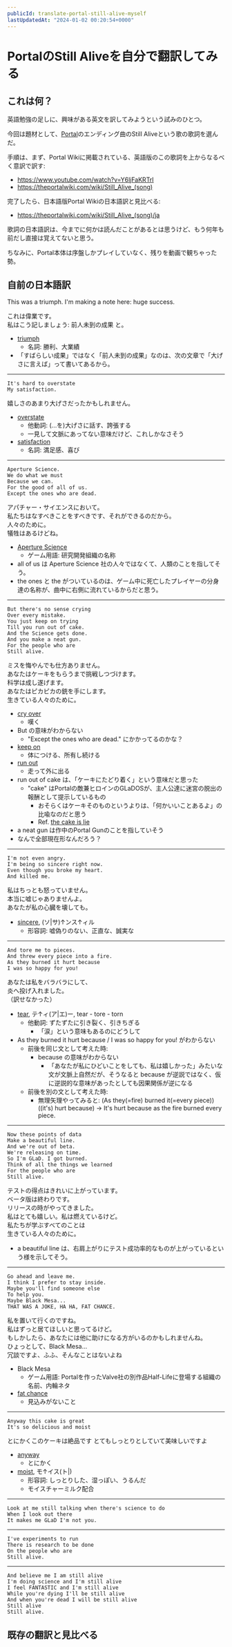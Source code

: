 ```yaml
---
publicId: translate-portal-still-alive-myself
lastUpdatedAt: "2024-01-02 00:20:54+0000"
---
```


# PortalのStill Aliveを自分で翻訳してみる

## これは何？

英語勉強の足しに、興味がある英文を訳してみようという試みのひとつ。

今回は題材として、[Portal](https://store.steampowered.com/app/400/Portal/)のエンディング曲のStill Aliveという歌の歌詞を選んだ。

手順は、まず、Portal Wikiに掲載されている、英語版のこの歌詞を上からなるべく意訳で訳す:

- https://www.youtube.com/watch?v=Y6ljFaKRTrI
- https://theportalwiki.com/wiki/Still_Alive_(song)

完了したら、日本語版Portal Wikiの日本語訳と見比べる:

- https://theportalwiki.com/wiki/Still_Alive_(song)/ja

歌詞の日本語訳は、今までに何かは読んだことがあるとは思うけど、もう何年も前だし直接は覚えてないと思う。

ちなみに、Portal本体は序盤しかプレイしていなく、残りを動画で観ちゃった勢。

## 自前の日本語訳

This was a triumph.
I'm making a note here:
huge success.

これは偉業です。  
私はこう記しましょう: 前人未到の成果 と。

- [triumph](https://ejje.weblio.jp/content/triumph)
  - 名詞: 勝利、大業績
- 「すばらしい成果」ではなく「前人未到の成果」なのは、次の文章で「大げさに言えば」って書いてあるから。

---

```
It's hard to overstate
My satisfaction.
```

嬉しさのあまり大げさだったかもしれません。

- [overstate](https://ejje.weblio.jp/content/overstate)
  - 他動詞: (…を)大げさに話す、誇張する
  - 一見して文脈にあってない意味だけど、これしかなさそう
- [satisfaction](https://ejje.weblio.jp/content/satisfaction)
  - 名詞: 満足感、喜び

---

```
Aperture Science.
We do what we must
Because we can.
For the good of all of us.
Except the ones who are dead.
```

アパチャー・サイエンスにおいて。  
私たちはなすべきことをすべきです、それができるのだから。  
人々のために。  
犠牲はあるけどね。

- [Aperture Science](https://wikiwiki.jp/portal/ApertureScience)
  - ゲーム用語: 研究開発組織の名称
- all of us は Aperture Science 社の人々ではなくて、人類のことを指してそう。
- the ones と the がついているのは、ゲーム中に死亡したプレイヤーの分身達の名称が、曲中に右側に流れているからだと思う。

---

```
But there's no sense crying
Over every mistake.
You just keep on trying
Till you run out of cake.
And the Science gets done.
And you make a neat gun.
For the people who are
Still alive.
```

ミスを悔やんでも仕方ありません。  
あなたはケーキをもらうまで挑戦しつづけます。  
科学は成し遂げます。  
あなたはピカピカの銃を手にします。  
生きている人々のために。

- [cry over](https://ejje.weblio.jp/content/cry+over)
  - 嘆く
- But の意味がわからない
  - "Except the ones who are dead." にかかってるのかな？
- [keep on](https://ejje.weblio.jp/content/keep+on)
  - 体につける、所有し続ける
- [run out](https://ejje.weblio.jp/content/run+out)
  - 走って外に出る
- run out of cake は、「ケーキにたどり着く」という意味だと思った
  - "cake" はPortalの敵兼ヒロインのGLaDOSが、主人公達に迷宮の脱出の報酬として提示しているもの
    - おそらくはケーキそのものというよりは、「何かいいことあるよ」の比喩なのだと思う
    - Ref. [the cake is lie](https://en.wikipedia.org/wiki/The_cake_is_a_lie)
- a neat gun は作中のPortal Gunのことを指していそう
- なんで全部現在形なんだろう？

---

```
I'm not even angry.
I'm being so sincere right now.
Even though you broke my heart.
And killed me.
```

私はちっとも怒っていません。  
本当に嘘じゃありませんよ。  
あなたが私の心臓を壊しても。

- [sincere](https://ejje.weblio.jp/content/sincere), (ソ|サ)↑ンス↑ィル
  - 形容詞: 嘘偽りのない、正直な、誠実な

---

```
And tore me to pieces.
And threw every piece into a fire.
As they burned it hurt because
I was so happy for you!
```

あなたは私をバラバラにして、  
炎へ投げ入れました。  
（訳せなかった）

- [tear](https://ejje.weblio.jp/content/tear), テ↑ィ(ア|エ)ー, tear - tore - torn
  - 他動詞: ずたずたに引き裂く、引きちぎる
    - 「涙」という意味もあるのにどうして
- As they burned it hurt because / I was so happy for you! がわからない
  - 前後を同じ文として考えた時:
    - because の意味がわからない
      - 「あなたが私にひどいことをしても、私は嬉しかった」みたいな文が文脈上自然だが、そうなると because が逆説ではなく、仮に逆説的な意味があったとしても因果関係が逆になる
  - 前後を別の文として考えた時:
    - 無理矢理やってみると: (As they(=fire) burned it(=every piece)) ((it's) hurt because) -> It's hurt because as the fire burned every piece.

---

```
Now these points of data
Make a beautiful line.
And we're out of beta.
We're releasing on time.
So I'm GLaD. I got burned.
Think of all the things we learned
For the people who are
Still alive.
```

テストの得点はきれいに上がっています。  
ベータ版は終わりです。  
リリースの時がやってきました。  
私はとても嬉しい。私は燃えているけど。  
私たちが学ぶすべてのことは  
生きている人々のために。

- a beautiful line は、右肩上がりにテスト成功率的なものが上がっているという様を示してそう。

---

```
Go ahead and leave me.
I think I prefer to stay inside.
Maybe you'll find someone else
To help you.
Maybe Black Mesa...
THAT WAS A JOKE, HA HA, FAT CHANCE.
```

私を置いて行くのですね。  
私はずっと居てほしいと思ってるけど。  
もしかしたら、あなたには他に助けになる方がいるのかもしれませんね。  
ひょっとして、Black Mesa...  
冗談ですよ、ふふ、そんなことはないよね

- Black Mesa
  - ゲーム用語: Portalを作ったValve社の別作品Half-Lifeに登場する組織の名前、内輪ネタ
- [fat chance](https://ejje.weblio.jp/content/fat+chance)
  - 見込みがないこと

---

```
Anyway this cake is great
It's so delicious and moist
```

とにかくこのケーキは絶品です
とてもしっとりとしていて美味しいですよ

- [anyway](https://ejje.weblio.jp/content/anyway)
  - とにかく
- [moist](https://ejje.weblio.jp/content/moist), モ↑イス(ト|)
  - 形容詞: しっとりした、湿っぽい、うるんだ
  - モイスチャーミルク配合

---

```
Look at me still talking when there's science to do
When I look out there
It makes me GLaD I'm not you.
```

---

```
I've experiments to run
There is research to be done
On the people who are
Still alive.
```

---

```
And believe me I am still alive
I'm doing science and I'm still alive
I feel FANTASTIC and I'm still alive
While you're dying I'll be still alive
And when you're dead I will be still alive
Still alive
Still alive.
```

## 既存の翻訳と見比べる
